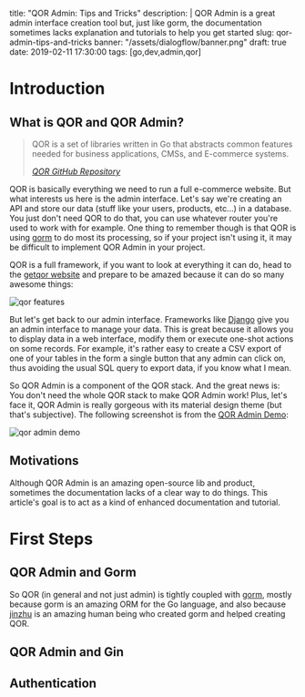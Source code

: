 title: "QOR Admin: Tips and Tricks"
description: |
    QOR Admin is a great admin interface creation tool but, just like gorm,
    the documentation sometimes lacks explanation and tutorials to help you get
    started
slug: qor-admin-tips-and-tricks
banner: "/assets/dialogflow/banner.png"
draft: true
date: 2019-02-11 17:30:00
tags: [go,dev,admin,qor]

# Introduction

## What is QOR and QOR Admin?

> QOR is a set of libraries written in Go that abstracts common features needed 
> for business applications, CMSs, and E-commerce systems.
>
> <cite>[QOR GitHub Repository](https://github.com/qor/qor)</cite>

QOR is basically everything we need to run a full e-commerce website. But what
interests us here is the admin interface. Let's say we're creating an API
and store our data (stuff like your users, products, etc...) in a database. You
just don't need QOR to do that, you can use whatever router you're used to work
with for example. One thing to remember though is that QOR is using 
[gorm](http://gorm.io/) to do most its processing, so if your project isn't 
using it, it may be difficult to implement QOR Admin in your project. 

QOR is a full framework, if you want to look at everything it can do, head to
the [getqor website](https://getqor.com/) and prepare to be amazed because it
can do so many awesome things:

![qor features](/assets/qor-admin/qor-features.png)

But let's get back to our admin interface.
Frameworks like [Django](https://www.djangoproject.com/) give you an admin
interface to manage your data. This is great because it allows you to display
data in a web interface, modify them or execute one-shot actions on some
records. For example, it's rather easy to create a CSV export of one of your
tables in the form a single button that any admin can click on, thus avoiding
the usual SQL query to export data, if you know what I mean.

So QOR Admin is a component of the QOR stack. And the great news is: You don't
need the whole QOR stack to make QOR Admin work! Plus, let's face it, QOR Admin
is really gorgeous with its material design theme (but that's subjective). The
following screenshot is from the [QOR Admin Demo](http://demo.getqor.com/admin):

![qor admin demo](/assets/qor-admin/qor-admin-demo.png)

## Motivations

Although QOR Admin is an amazing open-source lib and product, sometimes the
documentation lacks of a clear way to do things. This article's goal is to act
as a kind of enhanced documentation and tutorial.

# First Steps

## QOR Admin and Gorm

So QOR (in general and not just admin) is tightly coupled with 
[gorm](https://gorm.io), mostly because gorm is an amazing ORM for the Go
language, and also because [jinzhu](https://github.com/jinzhu) is an amazing
human being who created gorm and helped creating QOR. 

## QOR Admin and Gin

## Authentication



